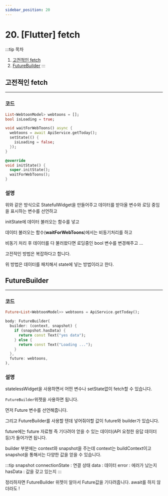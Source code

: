 ```yaml
---
sidebar_position: 20
---
```


# 20. [Flutter] fetch

:::tip 목차
1. [고전적인 fetch](#고전적인-fetch)
2. [FutureBuilder](#FutureBuilder)
:::

## 고전적인 fetch
---

### 코드

```dart
List<WebtoonModel> webtoons = [];
bool isLoading = true;

void waitForWebToons() async {
  webtoons = await ApiService.getToday();
  setState(() {
    isLoading = false;
  });
}

@override
void initState() {
  super.initState();
  waitForWebToons();
}
```

### 설명

위와 같은 방식으로 StatefulWidget을 만들어주고 데이터를 받아올 변수와 로딩 중임을 표시하는 변수를 선언하고

initState에 데이터 불러오는 함수를 넣고

데이터 불러오는 함수(**waitForWebToons**)에서는 비동기처리를 하고

비동기 처리 후 데이터를 다 불러왔다면 로딩중인 bool 변수를 변경해주고 ...

고전적인 방법은 복잡하다고 합니다.

위 방법은 데이터를 패치해서 state에 넣는 방법이라고 한다.


## FutureBuilder
---

### 코드

```dart
Future<List<WebtoonModel>> webtoons = ApiService.getToday();

body: FutureBuilder(
  builder: (context, snapshot) {
    if (snapshot.hasData) {
      return const Text("yes data");
    } else {
      return const Text("Loading ...");
    }
  },
  future: webtoons,
),
```


### 설명

statelessWidget을 사용하면서 어떤 변수나 setState없이 fetch할 수 있습니다.

`FutureBuilder`위젯을 사용하면 됩니다.

먼저 Future 변수를 선언해줍니다.

그리고 FutureBuilder를 사용할 텐데 넣어줘야할 값이 future와 builder가 있습니다.

future에는 future 자료형 즉 기다려야 얻을 수 있는 데이터(API 요청한 응답 데이터 등)가 들어가면 됩니다.

builder 부분에는 context와 snapshot을 주는데 context는 buildContext이고 snapshot을 통해서는 다양한 값을 얻을 수 있습니다.

:::tip snapshot
connectionState : 연결 상태
data : 데이터
error : 에러가 났는지
hasData : 값을 갖고 있는지
:::

정리하자면 FutureBuilder 위젯이 알아서 Future값을 기다려줍니다. await를 하지 않더라도 !
